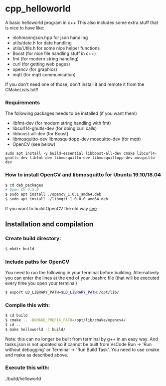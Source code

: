 # cpp_helloworld
A basic helloworld program in c++
This also includes some extra stuff that is nice to have like:
- nlohmann/json.hpp for json handling
- utils/date.h for date handling
- utils/Utils.h for some nice helper functions
- Boost (for nice file handling stuff in c++)
- fmt (for modern string handling)
- curl (for getting web pages)
- opencv (for graphics)
- mqtt (for mqtt communication)  

If you don't need one of those, don't install it and remote it from the CMakeLists.txt!!

### Requirements
The following packages needs to be installed (if you want them)
- libfmt-dev (for modern string handling with fmt)
- libcurl14-gnutls-dev (for doing curl calls)
- libboost-all-dev (for Boost)
- libmosquitto-dev libmosquittopp-dev mosquitto-dev (for mqtt)
- OpenCV (see below)

```sudo apt install -y build-essential libboost-all-dev cmake libcurl4-gnutls-dev libfmt-dev libmosquitto-dev libmosquittopp-dev mosquitto-dev```

### How to install OpenCV and libmosquitto for Ubuntu 19.10/18.04

``` bash
$ cd deb_packages
# Open CV 4.5.0
$ sudo apt install ./opencv_1.0.1_amd64.deb
$ sudo apt install ./libmqtt_1.0.0-0_amd64.deb
```

If you want to build OpenCV the old way [see](/docs/opencv.md)

## Installation and compilation
### Create build directory:
``` bash
$ mkdir build
```

### Include paths for OpenCV
You need to run the following in your terminal before building. Alternatively you can enter
the lines at the end of your .bashrc file (that will be executed every time you open your terminal)  
``` bash
$ export LD_LIBRARY_PATH=$LD_LIBRARY_PATH:/opt/lib/
```

### Compile this with:
``` bash
$ cd build
$ cmake .. -DCMAKE_PREFIX_PATH=/opt/lib/cmake/opencv4/
$ cd ..
$ make helloworld -C build/
```
Note: this can no longer be built from terminal by g++ in an easy way. And tasks.json is not updated so it cannot be built from VsCode Run -> 'Run without debugging' or Terminal -> 'Run Build Task'. You need to use cmake and make as described above.

### Execute this with:
./build/helloworld

